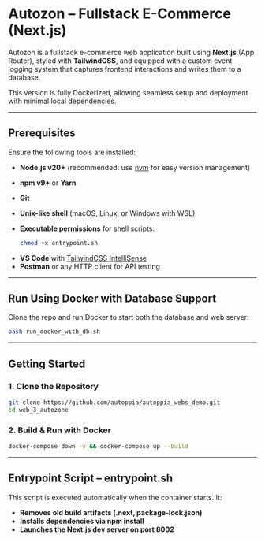 
# Autozon – Fullstack E-Commerce (Next.js)

Autozon is a fullstack e-commerce web application built using **Next.js** (App Router), styled with **TailwindCSS**, and equipped with a custom event logging system that captures frontend interactions and writes them to a database.

This version is fully Dockerized, allowing seamless setup and deployment with minimal local dependencies.

---
## Prerequisites

Ensure the following tools are installed:

* **Node.js v20+** (recommended: use [nvm](https://github.com/nvm-sh/nvm) for easy version management)
* **npm v9+** or **Yarn**
* **Git**
* **Unix-like shell** (macOS, Linux, or Windows with WSL)
* **Executable permissions** for shell scripts:

  ```bash
  chmod +x entrypoint.sh
  ```

- **VS Code** with [TailwindCSS IntelliSense](https://marketplace.visualstudio.com/items?itemName=bradlc.vscode-tailwindcss)
- **Postman** or any HTTP client for API testing

---

## Run Using Docker with Database Support

Clone the repo and run Docker to start both the database and web server:

```bash
bash run_docker_with_db.sh
```

---

## Getting Started

### 1. Clone the Repository

```bash
git clone https://github.com/autoppia/autoppia_webs_demo.git
cd web_3_autozone
```

### 2. Build & Run with Docker

```bash
docker-compose down -v && docker-compose up --build
```

---


## Entrypoint Script – entrypoint.sh
This script is executed automatically when the container starts. It:
- **Removes old build artifacts (.next, package-lock.json)**
- **Installs dependencies via npm install**
- **Launches the Next.js dev server on port 8002**
